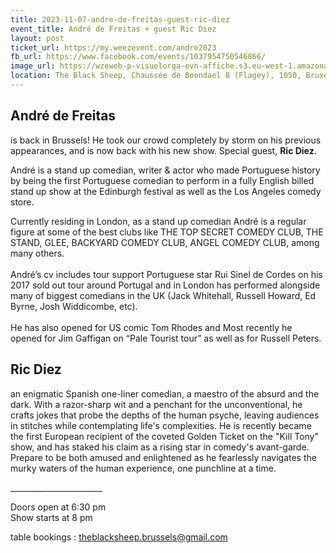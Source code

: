 ```yaml
---
title: 2023-11-07-andre-de-freitas-guest-ric-diez
event_title: André de Freitas + guest Ric Diez
layout: post
ticket_url: https://my.weezevent.com/andre2023
fb_url: https://www.facebook.com/events/1037954750546866/
image_url: https://wzeweb-p-visuelorga-evn-affiche.s3.eu-west-1.amazonaws.com/affiche_1043075.png
location: The Black Sheep, Chaussée de Boondael 8 (Flagey), 1050, Bruxelles Belgique
---
```


<h2>André de Freitas</h2>

is back in Brussels! He took our crowd completely by storm on his previous appearances, and is now back with his new show. Special guest, <strong>Ric Diez</strong>.

André is a stand up comedian, writer &amp; actor who made Portuguese history by being the first Portuguese comedian to perform in a fully English billed stand up show at the Edinburgh festival as well as the Los Angeles comedy store.

Currently residing in London, as a stand up comedian André is a regular figure at some of the best clubs like THE TOP SECRET COMEDY CLUB, THE STAND, GLEE, BACKYARD COMEDY CLUB, ANGEL COMEDY CLUB, among many others.<br> <br> André’s cv includes tour support Portuguese star Rui Sinel de Cordes on his 2017 sold out tour around Portugal and in London has performed alongside many of biggest comedians in the UK (Jack Whitehall, Russell Howard, Ed Byrne, Josh Widdicombe, etc).<br> <br> He has also opened for US comic Tom Rhodes and Most recently he opened for Jim Gaffigan on “Pale Tourist tour” as well as for Russell Peters.

<h2>Ric Diez</h2>

an enigmatic Spanish one-liner comedian, a maestro of the absurd and the dark. With a razor-sharp wit and a penchant for the unconventional, he crafts jokes that probe the depths of the human psyche, leaving audiences in stitches while contemplating life's complexities. He is recently became the first European recipient of the coveted Golden Ticket on the "Kill Tony" show, and has staked his claim as a rising star in comedy's avant-garde. Prepare to be both amused and enlightened as he fearlessly navigates the murky waters of the human experience, one punchline at a time.

<span>_______________________</span>

Doors open at 6:30 pm  
Show starts at 8 pm

table bookings : theblacksheep.brussels@gmail.com

 